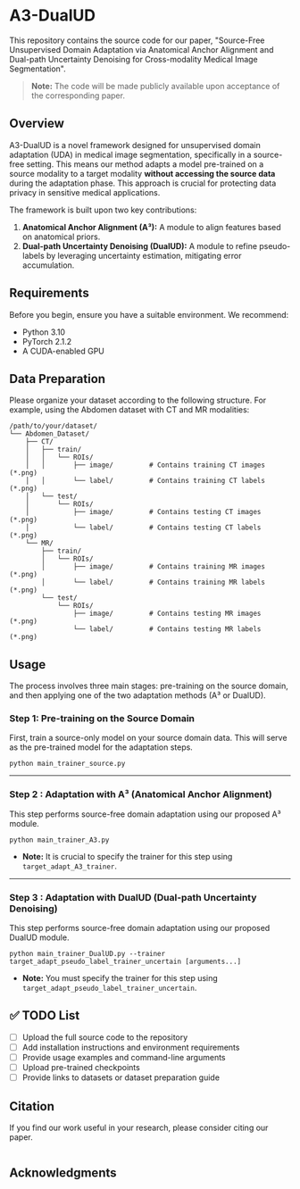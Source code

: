 # A3-DualUD
This repository contains the source code for our paper, "Source-Free Unsupervised Domain Adaptation via Anatomical Anchor Alignment and Dual-path Uncertainty Denoising for Cross-modality Medical Image Segmentation".

> **Note:** The code will be made publicly available upon acceptance of the corresponding paper.

## Overview

A3-DualUD is a novel framework designed for unsupervised domain adaptation (UDA) in medical image segmentation, specifically in a source-free setting. This means our method adapts a model pre-trained on a source modality to a target modality **without accessing the source data** during the adaptation phase. This approach is crucial for protecting data privacy in sensitive medical applications.

The framework is built upon two key contributions:

1. **Anatomical Anchor Alignment (A³):** A module to align features based on anatomical priors.
2. **Dual-path Uncertainty Denoising (DualUD):** A module to refine pseudo-labels by leveraging uncertainty estimation, mitigating error accumulation.

## Requirements

Before you begin, ensure you have a suitable environment. We recommend:

- Python 3.10
- PyTorch 2.1.2
- A CUDA-enabled GPU

## Data Preparation

Please organize your dataset according to the following structure. For example, using the Abdomen dataset with CT and MR modalities:

```
/path/to/your/dataset/
└── Abdomen_Dataset/
    ├── CT/
    │   ├── train/
    │   │   └── ROIs/
    │   │       ├── image/         # Contains training CT images (*.png)
    │   │       └── label/         # Contains training CT labels (*.png)
    │   └── test/
    │       └── ROIs/
    │           ├── image/         # Contains testing CT images (*.png)
    │           └── label/         # Contains testing CT labels (*.png)
    └── MR/
        ├── train/
        │   └── ROIs/
        │       ├── image/         # Contains training MR images (*.png)
        │       └── label/         # Contains training MR labels (*.png)
        └── test/
            └── ROIs/
                ├── image/         # Contains testing MR images (*.png)
                └── label/         # Contains testing MR labels (*.png)
```

## Usage

The process involves three main stages: pre-training on the source domain, and then applying one of the two adaptation methods (A³ or DualUD).

### Step 1: Pre-training on the Source Domain

First, train a source-only model on your source domain data. This will serve as the pre-trained model for the adaptation steps.

```
python main_trainer_source.py
```

------

### Step 2 : Adaptation with A³ (Anatomical Anchor Alignment)

This step performs source-free domain adaptation using our proposed A³ module.

```
python main_trainer_A3.py
```

- **Note:** It is crucial to specify the trainer for this step using `target_adapt_A3_trainer`.

------

### Step 3 : Adaptation with DualUD (Dual-path Uncertainty Denoising)

This step performs source-free domain adaptation using our proposed DualUD module.

```
python main_trainer_DualUD.py --trainer target_adapt_pseudo_label_trainer_uncertain [arguments...]
```

- **Note:** You must specify the trainer for this step using `target_adapt_pseudo_label_trainer_uncertain`.
## ✅ TODO List

- [ ] Upload the full source code to the repository
- [ ] Add installation instructions and environment requirements
- [ ] Provide usage examples and command-line arguments
- [ ] Upload pre-trained checkpoints
- [ ] Provide links to datasets or dataset preparation guide
## Citation

If you find our work useful in your research, please consider citing our paper.

```

```

## Acknowledgments

